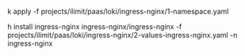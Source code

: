 k apply -f projects/ilimit/paas/loki/ingress-nginx/1-namespace.yaml

h install ingress-nginx ingress-nginx/ingress-nginx -f projects/ilimit/paas/loki/ingress-nginx/2-values-ingress-nginx.yaml -n ingress-nginx